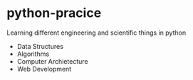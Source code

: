 # python-pracice
Learning different engineering and scientific things in python

  * Data Structures
  * Algorithms
  * Computer Archietecture
  * Web Development
